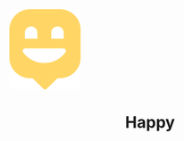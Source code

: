 <div> <img src="./src/images/map-marker.svg" alt="logo" /> <h1 style="text-align: center"> Happy </h1> </div>
